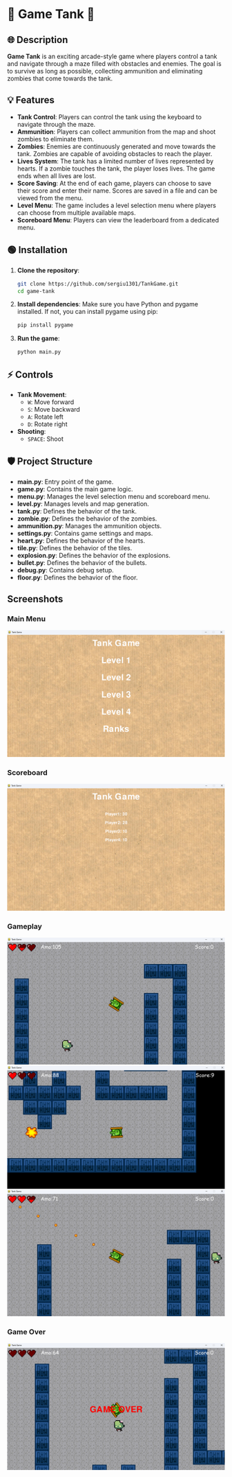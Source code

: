# 🌟 Game Tank 🌟

## 🌐 Description

**Game Tank** is an exciting arcade-style game where players control a tank and navigate through a maze filled with obstacles and enemies. The goal is to survive as long as possible, collecting ammunition and eliminating zombies that come towards the tank.

## 💡 Features

- **Tank Control**: Players can control the tank using the keyboard to navigate through the maze.
- **Ammunition**: Players can collect ammunition from the map and shoot zombies to eliminate them.
- **Zombies**: Enemies are continuously generated and move towards the tank. Zombies are capable of avoiding obstacles to reach the player.
- **Lives System**: The tank has a limited number of lives represented by hearts. If a zombie touches the tank, the player loses lives. The game ends when all lives are lost.
- **Score Saving**: At the end of each game, players can choose to save their score and enter their name. Scores are saved in a file and can be viewed from the menu.
- **Level Menu**: The game includes a level selection menu where players can choose from multiple available maps.
- **Scoreboard Menu**: Players can view the leaderboard from a dedicated menu.

## 🟢 Installation

1. **Clone the repository**:
    ```sh
    git clone https://github.com/sergiu1301/TankGame.git
    cd game-tank
    ```

2. **Install dependencies**:
    Make sure you have Python and pygame installed. If not, you can install pygame using pip:
    ```sh
    pip install pygame
    ```

3. **Run the game**:
    ```sh
    python main.py
    ```

## ⚡ Controls

- **Tank Movement**: 
    - `W`: Move forward
    - `S`: Move backward
    - `A`: Rotate left
    - `D`: Rotate right
- **Shooting**:
    - `SPACE`: Shoot

## 🛡️ Project Structure

- **main.py**: Entry point of the game.
- **game.py**: Contains the main game logic.
- **menu.py**: Manages the level selection menu and scoreboard menu.
- **level.py**: Manages levels and map generation.
- **tank.py**: Defines the behavior of the tank.
- **zombie.py**: Defines the behavior of the zombies.
- **ammunition.py**: Manages the ammunition objects.
- **settings.py**: Contains game settings and maps.
- **heart.py**: Defines the behavior of the hearts.
- **tile.py**: Defines the behavior of the tiles.
- **explosion.py**: Defines the behavior of the explosions.
- **bullet.py**: Defines the behavior of the bullets.
- **debug.py**: Contains debug setup.
- **floor.py**: Defines the behavior of the floor.
  
## Screenshots

### Main Menu
![Main Menu](Images/GameLevels.png)

### Scoreboard
![Main Menu](Images/GameBoard.png)

### Gameplay
![Gameplay 1](Images/GamePlay1.png)
![Gameplay 2](Images/GamePlay2.png)
![Gameplay 3](Images/GamePlay3.png)

### Game Over
![Scoreboard](Images/GameOver.png)
